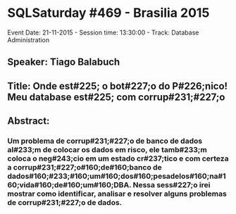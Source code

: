 # SQLSaturday #469 - Brasilia 2015
Event Date: 21-11-2015 - Session time: 13:30:00 - Track: Database Administration
## Speaker: Tiago Balabuch
## Title: Onde est#225; o bot#227;o do P#226;nico! Meu database est#225; com corrup#231;#227;o
## Abstract:
### Um problema de corrup#231;#227;o de banco de dados al#233;m de colocar os dados em risco, ele tamb#233;m coloca o neg#243;cio em um estado cr#237;tico e com  certeza a corrup#231;#227;o#160;de#160;banco de dados#160;#233;#160;um#160;dos#160;pesadelos#160;na#160;vida#160;de#160;um#160;DBA. Nessa sess#227;o irei mostrar como identificar, analisar e resolver alguns problemas de corrup#231;#227;o de dados.

